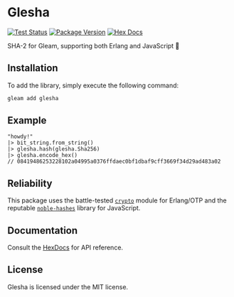 # Glesha

[![Test Status](https://github.com/bunopnu/glesha/actions/workflows/test.yml/badge.svg)](https://github.com/bunopnu/glesha/actions/workflows/test.yml)
[![Package Version](https://img.shields.io/hexpm/v/glesha)](https://hex.pm/packages/glesha)
[![Hex Docs](https://img.shields.io/badge/hex-docs-ffaff3)](https://hexdocs.pm/glesha/)

SHA-2 for Gleam, supporting both Erlang and JavaScript 💖

## Installation

To add the library, simply execute the following command:

```sh
gleam add glesha
```

## Example

```gleam
"howdy!"
|> bit_string.from_string()
|> glesha.hash(glesha.Sha256)
|> glesha.encode_hex()
// 08419486253228102a04995a0376ffdaec0bf1dbaf9cff3669f34d29ad483a02
```

## Reliability

This package uses the battle-tested [`crypto`](https://www.erlang.org/doc/man/crypto) module for Erlang/OTP and the reputable [`noble-hashes`](https://github.com/paulmillr/noble-hashes) library for JavaScript.

## Documentation

Consult the [HexDocs](https://hexdocs.pm/glesha/) for API reference.

## License

Glesha is licensed under the MIT license.
